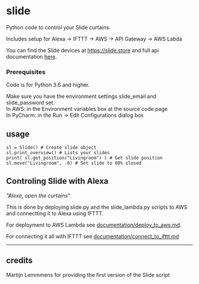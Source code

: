 # slide
Python code to control your Slide curtains. 

Includes setup for Alexa -> IFTTT -> AWS -> API Gateway -> AWS Labda

You can find the Slide devices at https://slide.store
and full api documentation [here](https://documenter.getpostman.com/view/6223391/S1Lu2pSf?version=latest#intro).


### Prerequisites
Code is for Python 3.6 and higher.

Make sure you have the environment settings slide_email and slide_password set.\
In AWS: in the Environment variables box at the source code page\
In PyCharm: in the Run -> Edit Configurations dialog box

## usage

    sl = Slide() # Create slide object
    sl.print_overview() # Lists your slides
    print( sl.get_position("Livingroom") ) # Get slide position
    sl.move("Livingroom", .8) # Set slide to 80% closed

## Controling Slide with Alexa
_"Alexa, open the curtains"_

This is done by deploying slide.py and the slide_lambda.py scripts to AWS and connectting it to Alexa using IFTTT.

For deployment to AWS Lambda see [documentation/deploy_to_aws.md](https://github.com/hpharmsen/slide/blob/master/documentation/deploy_to_aws.md).

For connecting it all with IFTTT see [documentation/connect_to_ifttt.md](https://github.com/hpharmsen/slide/blob/master/documentation/connect_to_ifttt.md)

---
## credits
Martijn Lemmmens for providing the first version of the Slide script
